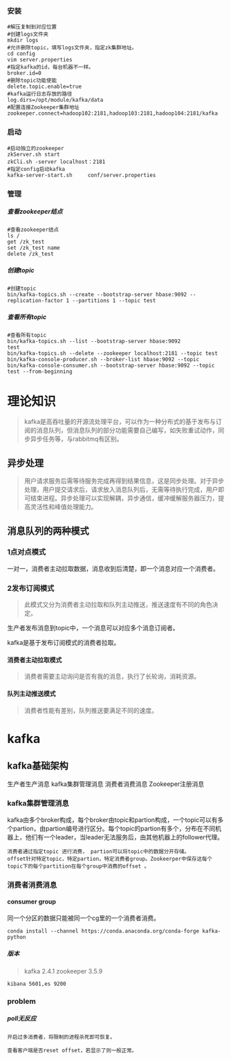 

### 安装

```
#解压复制到对应位置
#创建logs文件夹
mkdir logs
#允许删除topic，填写logs文件夹，指定zk集群地址。
cd config
vim server.properties
#指定kafka的id，每台机器不一样。
broker.id=0
#删除topic功能使能
delete.topic.enable=true
#kafka运行日志存放的路径
log.dirs=/opt/module/kafka/data
#配置连接Zookeeper集群地址
zookeeper.connect=hadoop102:2181,hadoop103:2181,hadoop104:2181/kafka
```

### 启动

```
#启动独立的zookeeper
zkServer.sh start
zkCli.sh -server localhost：2181
#指定config启动kafka
kafka-server-start.sh     conf/server.properties
```

### 管理

##### 查看zookeeper结点

```
#查看zookeeper结点
ls /
get /zk_test
set /zk_test name
delete /zk_test
```

##### 创建topic

```
#创建topic
bin/kafka-topics.sh --create --bootstrap-server hbase:9092 --replication-factor 1 --partitions 1 --topic test
```

##### 查看所有topic

```
#查看所有topic
bin/kafka-topics.sh --list --bootstrap-server hbase:9092
test
bin/kafka-topics.sh --delete --zookeeper localhost:2181 --topic test
bin/kafka-console-producer.sh --broker-list hbase:9092 --topic 
bin/kafka-console-consumer.sh --bootstrap-server hbase:9092 --topic test --from-beginning
```



# 理论知识

>kafka是高吞吐量的开源流处理平台，可以作为一种分布式的基于发布与订阅的消息队列，但消息队列的部分功能需要自己编写，如失败重试动作，同步异步任务等，与rabbitmq有区别。

## 异步处理

>用户请求服务后需等待服务完成再得到结果信息，这是同步处理。对于异步处理，用户提交请求后，请求放入消息队列后，无需等待执行完成，用户即可结束进程。异步处理可以实现解耦，异步通信，缓冲缓解服务器压力，提高灵活性和峰值处理能力。

##  消息队列的两种模式

### 1点对点模式

一对一，消费者主动拉取数据，消息收到后清楚，即一个消息对应一个消费者。

### 2发布订阅模式

>此模式又分为消费者主动拉取和队列主动推送，推送速度有不同的角色决定。

生产者发布消息到topic中，一个消息可以对应多个消息订阅者。

kafka是基于发布订阅模式的消费者拉取。

#### 消费者主动拉取模式

>消费者需要主动询问是否有我的消息，执行了长轮询，消耗资源。

#### 队列主动推送模式

>消费者性能有差别，队列推送要满足不同的速度。

# kafka

## kafka基础架构

生产者生产消息  kafka集群管理消息  消费者消费消息   Zookeeper注册消息

### kafka集群管理消息

kafka由多个broker构成，每个broker由topic和partion构成，一个topic可以有多个partion，由partion编号进行区分。每个topic的partion有多个，分布在不同机器上，他们有一个leader，当leader无法服务后，由其他机器上的follower代理。

```
消费者通过指定topic 进行消费， partion可以将topic中的数据分开存储。
offset针对特定topic，特定partion，特定消费者group。Zookeerper中保存这每个topic下的每个partition在每个group中消费的offset 。
```

### 消费者消费消息

#### consumer group

同一个分区的数据只能被同一个cg里的一个消费者消费。

```
conda install --channel https://conda.anaconda.org/conda-forge kafka-python
```

##### 版本

>kafka 2.4.1 zookeeper 3.5.9

```
kibana 5601,es 9200
```



### problem

##### poll无反应

```
开启过多消费者，将限制的进程杀死即可恢复。
```

```
查看客户端是否reset offset，若显示了则一般正常。
```

